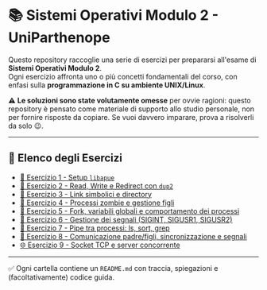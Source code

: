 # 📚 Sistemi Operativi Modulo 2 - UniParthenope

Questo repository raccoglie una serie di esercizi per prepararsi all'esame di **Sistemi Operativi Modulo 2**.  
Ogni esercizio affronta uno o più concetti fondamentali del corso, con enfasi sulla **programmazione in C su ambiente UNIX/Linux**.

⚠️ **Le soluzioni sono state volutamente omesse** per ovvie ragioni: questo repository è pensato come materiale di supporto allo studio personale, non per fornire risposte da copiare. Se vuoi davvero imparare, prova a risolverli da solo 😉.

---

## 📂 Elenco degli Esercizi

- [🧪 Esercizio 1 - Setup `libapue`](./esercizio_1)
- [🔧 Esercizio 2 - Read, Write e Redirect con `dup2`](./esercizio_2)
- [🔗 Esercizio 3 - Link simbolici e directory](./esercizio_3)
- [🧟 Esercizio 4 - Processi zombie e gestione figli](./esercizio_4)
- [🔁 Esercizio 5 - Fork, variabili globali e comportamento dei processi](./esercizio_5)
- [🚦 Esercizio 6 - Gestione dei segnali (SIGINT, SIGUSR1, SIGUSR2)](./esercizio_6)
- [📡 Esercizio 7 - Pipe tra processi: ls, sort, grep](./esercizio_7)
- [🔀 Esercizio 8 - Comunicazione padre/figli, sincronizzazione e segnali](./esercizio_8)
- [🌐 Esercizio 9 - Socket TCP e server concorrente](./esercizio_9)

---

✅ Ogni cartella contiene un `README.md` con traccia, spiegazioni e (facoltativamente) codice guida.
